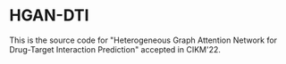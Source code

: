 # HGAN-DTI

This is the source code for "Heterogeneous Graph Attention Network for Drug-Target Interaction Prediction" accepted in CIKM'22.
